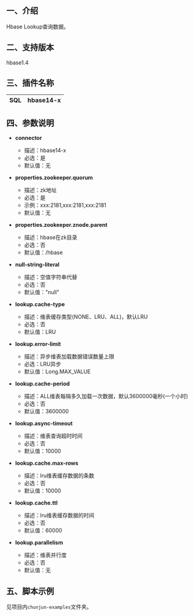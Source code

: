 ## 一、介绍
Hbase Lookup查询数据。

## 二、支持版本
hbase1.4

## 三、插件名称
| SQL | hbase14-x |
| --- |---------|



## 四、参数说明

- **connector**
    - 描述：hbase14-x
    - 必选：是
    - 默认值：无
    

- **properties.zookeeper.quorum**
    - 描述：zk地址
    - 必选：是
    - 示例：xxx:2181,xxx:2181,xxx:2181
    - 默认值：无


- **properties.zookeeper.znode.parent**
  - 描述：hbase在zk目录
  - 必选：否
  - 默认值：/hbase

  
- **null-string-literal**
    - 描述：空值字符串代替
    - 必选：否
    - 默认值："null"


- **lookup.cache-type**
    - 描述：维表缓存类型(NONE、LRU、ALL)，默认LRU
    - 必选：否
    - 默认值：LRU



- **lookup.error-limit**
    - 描述：异步维表加载数据错误数量上限
    - 必选：LRU异步
    - 默认值：Long.MAX_VALUE


- **lookup.cache-period**
  - 描述：ALL维表每隔多久加载一次数据，默认3600000毫秒(一个小时)
  - 必选：否
  - 默认值：3600000


- **lookup.async-timeout**
  - 描述：维表查询超时时间
  - 必选：否
  - 默认值：10000


- **lookup.cache.max-rows**
    - 描述：lru维表缓存数据的条数
    - 必选：否
    - 默认值：10000
    

- **lookup.cache.ttl**
    - 描述：lru维表缓存数据的时间
    - 必选：否
    - 默认值：60000


- **lookup.parallelism**
    - 描述：维表并行度
    - 必选：否
    - 默认值：无
## 
## 五、脚本示例
见项目内`chunjun-examples`文件夹。



